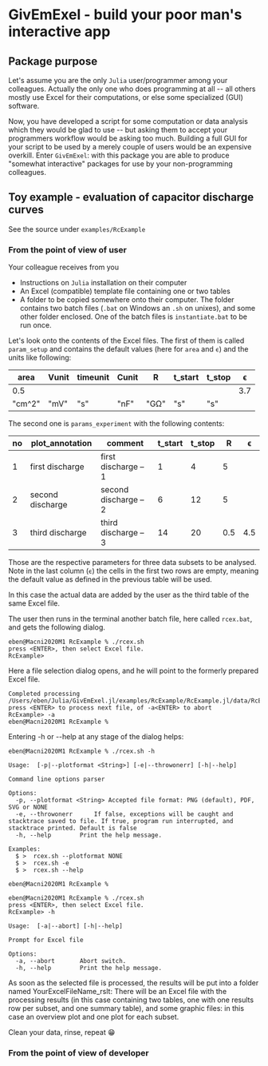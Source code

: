 # GivEmExel - build your poor man's interactive app

## Package purpose

Let's assume you are the only `Julia`  user/programmer among your colleagues. Actually the only one who does programming at all -- all others mostly use Excel for their computations, or else some specialized (GUI) software. 

Now, you have developed a script for some computation or data analysis which they would be glad to use -- but asking them to accept your programmers workflow would be asking too much. Building a full GUI for your script to be used by a merely couple of users would be an expensive overkill. Enter `GivEmExel`: with this package you are able to produce "somewhat interactive" packages for use by your non-programming colleagues.

## Toy example - evaluation of capacitor discharge curves

See the source under `examples/RcExample`

### From the point of view of user

Your colleague receives from you
* Instructions on `Julia` installation on their computer
* An Excel (compatible) template file containing one or two tables
* A folder to be copied somewhere onto their computer. The folder contains two batch files (`.bat` on Windows an `.sh` on unixes), and some other folder enclosed. One of the batch files is `instantiate.bat` to be run once.

Let's look onto the contents of the Excel files. The first of them is called `param_setup` and contains the default values (here for `area` and `ϵ`) and the units like following:

area|Vunit|timeunit|Cunit|R|t_start|t_stop|ϵ
---|---|---|---|---|---|---|---
0.5|||||||3.7
"cm^2"|"mV"|"s"|"nF"|"GΩ"|"s"|"s"|

The second one is `params_experiment` with the following contents:

no|plot_annotation|comment|t_start|t_stop|R|ϵ
---|---|---|---|---|---|---
1|first discharge|first discharge – 1|1|4|5|
2|second discharge|second discharge – 2|6|12|5|
3|third discharge|third discharge – 3|14|20|0.5|4.5

Those are the respective parameters for three data subsets to be analysed. Note in the last column (`ϵ`) the cells in the first two rows are empty, meaning the default value as defined in the previous table will be used.

In this case the actual data are added by the user as the third table of the same Excel file.

The user then runs in the terminal another batch file, here called `rcex.bat`, and gets the following dialog.

```
eben@Macni2020M1 RcExample % ./rcex.sh 
press <ENTER>, then select Excel file.
RcExample> 
```
Here a file selection dialog opens, and he will point to the formerly prepared Excel file.

```
Completed processing /Users/eben/Julia/GivEmExel.jl/examples/RcExample/RcExample.jl/data/RcExampleData.xlsx
press <ENTER> to process next file, of -a<ENTER> to abort 
RcExample> -a
eben@Macni2020M1 RcExample % 
```

Entering -h or --help at any stage of the dialog helps:


```
eben@Macni2020M1 RcExample % ./rcex.sh -h

Usage:  [-p|--plotformat <String>] [-e|--throwonerr] [-h|--help]

Command line options parser

Options:
  -p, --plotformat <String>	Accepted file format: PNG (default), PDF, SVG or NONE
  -e, --throwonerr		If false, exceptions will be caught and stacktrace saved to file. If true, program run interrupted, and stacktrace printed. Default is false
  -h, --help		Print the help message.

Examples:
  $ >  rcex.sh --plotformat NONE
  $ >  rcex.sh -e
  $ >  rcex.sh --help

eben@Macni2020M1 RcExample %
```

```
eben@Macni2020M1 RcExample % ./rcex.sh   
press <ENTER>, then select Excel file.
RcExample> -h

Usage:  [-a|--abort] [-h|--help]

Prompt for Excel file

Options:
  -a, --abort		Abort switch.
  -h, --help		Print the help message.
```

As soon as the selected file is processed, the results will be put into a folder named YourExcelFileName_rslt: There will be an Excel file with the processing results (in this case containing two tables, one with one results row per subset, and one summary table), and some graphic files: in this case an overview plot and one plot for each subset.

Clean your data, rinse, repeat 😁

### From the point of view of developer

